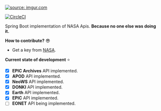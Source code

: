 <a href="https://imgur.com/Sg7SQGy"><img src="https://i.imgur.com/Sg7SQGy.jpg" title="source: imgur.com" /></a>

[![CircleCI](https://circleci.com/gh/reol224/NASApis/tree/master.svg?style=shield)](https://circleci.com/gh/reol224/NASApis/tree/master)

Spring Boot implementation of NASA Apis. **Because no one else was doing it.**

**How to contribute?** :sunglasses:
  - Get a key from [NASA](https://api.nasa.gov/).
  
**Current state of development** :star:
- [x] **EPIC Archives** API implemented.
- [x] **APOD** API implemented.
- [x] **NeoWS** API implemented.
- [x] **DONKI** API implemented.
- [x] **Earth** API implemented.
- [x] **EPIC** API implemented.
- [ ] **EONET** API being implemented.
